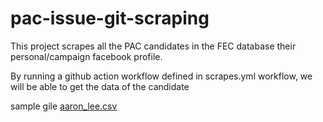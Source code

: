 # pac-issue-git-scraping
This project scrapes all the PAC candidates in the FEC database their personal/campaign facebook profile. 


By running a github action workflow defined in scrapes.yml workflow, we will be able to get the data of the candidate


sample gile [aaron_lee.csv](/arron_lee.csv)
